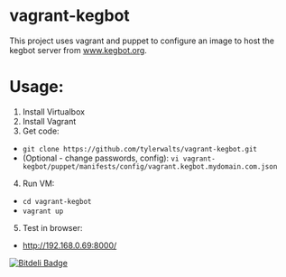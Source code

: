 vagrant-kegbot
==============

This project uses vagrant and puppet to configure an image to host the kegbot server from www.kegbot.org.


Usage:
======

1.  Install Virtualbox
2.  Install Vagrant
3.  Get code:
* `git clone https://github.com/tylerwalts/vagrant-kegbot.git`
* (Optional - change passwords, config): `vi vagrant-kegbot/puppet/manifests/config/vagrant.kegbot.mydomain.com.json`
4.  Run VM:
* `cd vagrant-kegbot`
* `vagrant up`
5.  Test in browser:
* http://192.168.0.69:8000/




[![Bitdeli Badge](https://d2weczhvl823v0.cloudfront.net/tylerwalts/vagrant-kegbot/trend.png)](https://bitdeli.com/free "Bitdeli Badge")

